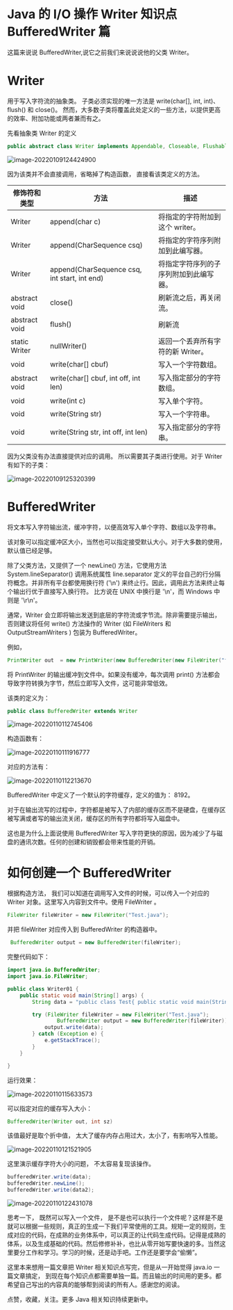 # Java 的 I/O 操作 Writer 知识点 BufferedWriter 篇

这篇来说说 BufferedWriter,说它之前我们来说说说他的父类 Writer。

# Writer

用于写入字符流的抽象类。 子类必须实现的唯一方法是 write(char[], int, int)、flush() 和 close()。 然而，大多数子类将覆盖此处定义的一些方法，以提供更高的效率、附加功能或两者兼而有之。 

先看抽象类 Writer 的定义

```java
public abstract class Writer implements Appendable, Closeable, Flushable
```

![image-20220109124424900](https://cdn.jsdelivr.net/gh/xymiao/xymiaocdn/res/2022/202201/image-20220109124424900.png)

因为该类并不会直接调用，省略掉了构造函数， 直接看该类定义的方法。

| 修饰符和类型  | 方法                                         | 描述                                   |
| ------------- | -------------------------------------------- | -------------------------------------- |
| Writer        | append(char c)                               | 将指定的字符附加到这个 writer。        |
| Writer        | append(CharSequence csq)                     | 将指定的字符序列附加到此编写器。       |
| Writer        | append(CharSequence csq, int start, int end) | 将指定字符序列的子序列附加到此编写器。 |
| abstract void | close()                                      | 刷新流之后，再关闭流。                 |
| abstract void | flush()                                      | 刷新流                                 |
| static Writer | nullWriter()                                 | 返回一个丢弃所有字符的新 Writer。      |
| void          | write(char[] cbuf)                           | 写入一个字符数组。                     |
| abstract void | write(char[] cbuf, int off, int len)         | 写入指定部分的字符数组。               |
| void          | write(int c)                                 | 写入单个字符。                         |
| void          | write(String str)                            | 写入一个字符串。                       |
| void          | write(String str, int off, int len)          | 写入指定部分的字符串。                 |

因为父类没有办法直接提供对应的调用。 所以需要其子类进行使用。对于 Writer 有如下的子类：

![image-20220109125320399](https://cdn.jsdelivr.net/gh/xymiao/xymiaocdn/res/2022/202201/image-20220109125320399.png)

# BufferedWriter

将文本写入字符输出流，缓冲字符，以便高效写入单个字符、数组以及字符串。 

该对象可以指定缓冲区大小，当然也可以指定接受默认大小。对于大多数的使用，默认值已经足够。 

除了父类方法，又提供了一个 newLine() 方法，它使用方法 System.lineSeparator() 调用系统属性 line.separator 定义的平台自己的行分隔符概念。并非所有平台都使用换行符 ('\n') 来终止行。因此，调用此方法来终止每个输出行优于直接写入换行符。 比方说在 UNIX 中换行是 '\n'，而 Windows 中则是 '\r\n'。

通常，Writer 会立即将输出发送到底层的字符流或字节流。除非需要提示输出，否则建议将任何 write() 方法操作的 Writer (如 FileWriters 和 OutputStreamWriters ) 包装为 BufferedWriter。

例如，

```java
PrintWriter out  = new PrintWriter(new BufferedWriter(new FileWriter("file.txt")));
```

将 PrintWriter 的输出缓冲到文件中。如果没有缓冲，每次调用 print() 方法都会导致字符转换为字节，然后立即写入文件，这可能非常低效。

该类的定义为：

```java
public class BufferedWriter extends Writer 
```

 ![image-20220110112745406](https://cdn.jsdelivr.net/gh/xymiao/xymiaocdn/res/2022/202201/image-20220110112745406.png)

构造函数有：

![image-20220110111916777](https://cdn.jsdelivr.net/gh/xymiao/xymiaocdn/res/2022/202201/image-20220110111916777.png)

对应的方法有： 

![image-20220110112213670](https://cdn.jsdelivr.net/gh/xymiao/xymiaocdn/res/2022/202201/image-20220110112213670.png)

BufferedWriter 中定义了一个默认的字符缓存，定义的值为： 8192。

对于在输出流写的过程中，字符都是被写入了内部的缓存区而不是硬盘，在缓存区被写满或者写的输出流关闭，缓存区的所有字符都将写入磁盘中。

这也是为什么上面说使用 BufferedWriter 写入字符更快的原因，因为减少了与磁盘的通讯次数。任何的创建和销毁都会带来性能的开销。

# 如何创建一个 BufferedWriter

根据构造方法， 我们可以知道在调用写入文件的时候，可以传入一个对应的 Writer 对象。这里写入内容到文件中。使用 FileWriter 。

```java
FileWriter fileWriter = new FileWriter("Test.java");
```

并把 fileWriter 对应传入到 BufferedWriter 的构造器中。

```java
 BufferedWriter output = new BufferedWriter(fileWriter);
```

完整代码如下：

```java
import java.io.BufferedWriter;
import java.io.FileWriter;

public class Writer01 {
    public static void main(String[] args) {
        String data = "public class Test{ public static void main(String[] args){System.out.println(\"Hello!\");}}";

        try (FileWriter fileWriter = new FileWriter("Test.java");
                BufferedWriter output = new BufferedWriter(fileWriter)) {
            output.write(data);
        } catch (Exception e) {
            e.getStackTrace();
        }
    }

}
```

运行效果：

![image-20220110115633573](https://cdn.jsdelivr.net/gh/xymiao/xymiaocdn/res/2022/202201/image-20220110115633573.png)

可以指定对应的缓存写入大小：

```java
BufferedWriter(Writer out, int sz)
```

该值最好是取个折中值， 太大了缓存内存占用过大，太小了，有影响写入性能。

![image-20220110121521905](https://cdn.jsdelivr.net/gh/xymiao/xymiaocdn/res/2022/202201/image-20220110121521905.png)

这里演示缓存字符大小的问题， 不太容易复现该操作。

```java
bufferedWriter.write(data);
bufferedWriter.newLine();
bufferedWriter.write(data2);
```

![image-20220110122431078](https://cdn.jsdelivr.net/gh/xymiao/xymiaocdn/res/2022/202201/image-20220110122431078.png)

思考一下， 既然可以写入一个文件， 是不是也可以执行一个文件呢？这样是不是就可以根据一些规则，真正的生成一下我们平常使用的工具。规矩一定的规则，生成对应的代码，在成熟的业务体系中，可以真正的让代码生成代码。记得是成熟的体系，以及生成基础的代码。然后修修补补，也比从零开始写要快速的多。当然这里要分工作和学习。学习的时候，还是动手吧。工作还是要学会“偷懒”。

这里本来想用一篇文章把 Writer 相关知识点写完，但是从一开始觉得 java.io 一篇文章搞定， 到现在每个知识点都需要单独一篇。而且输出的时间用的更多。都希望自己写出的内容真的能够帮到阅读的所有人。感谢您的阅读。

点赞，收藏，关注。更多 Java 相关知识持续更新中。

